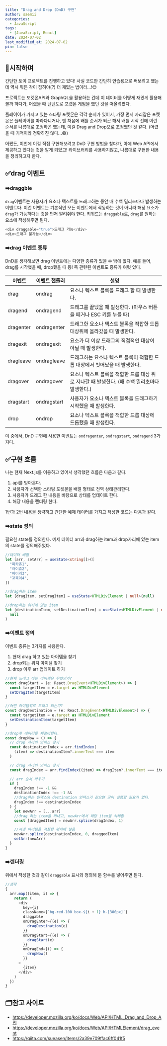```yaml
---
title: "Drag and Drop (DnD) 구현"
author: saemii
categories:
  - JavaScript
tags:
  - [JavaScript, React]
date: 2024-07-02
last_modified_at: 2024-07-02
pin: false
---
```


## 📌시작하며

간단한 토이 프로젝트를 진행하고 있다! 사실 코드만 간단히 연습용으로 써보려고 했는데 역시 뭐든 각이 잡혀야(?) 더 재밌는 법이라...!😌

프로젝트는 포켓몬API와 GraphQL을 활용하는 건데 이 데이터를 어떻게 재밌게 활용해볼까 하다가, 어렸을 때 닌텐도로 포켓몬 게임을 했던 것을 떠올려봤다.

플레이어가 가지고 있는 스타팅 포켓몬은 각각 순서가 있어서, 가장 먼저 자리잡은 포켓몬은 플레이어를 따라다니거나, 맨 처음에 배틀 순서가 되곤 해서 배틀 시작 전에 이런 순서를 나름대로 조정하곤 했는데, 이걸 Drag and Drop으로 조정했던 것 같다. (어렸을 때 기억이라 정확하진 않다...😅)

어쨌든, 이번에 이걸 직접 구현해보려고 DnD 구현 방법을 찾다가, 아예 Web API에서 제공하고 있다는 것을 알게 되었고! 라이브러리를 사용하지않고, 나름대로 구현한 내용을 정리하고자 한다.

## ✅drag 이벤트

### ➡️draggble

`drag`이벤트는 사용자가 요소나 텍스트를 드래그하는 동안 매 수백 밀리초마다 발생하는 이벤트다. 이런 이벤트는 기본적인 모든 이벤트에서 작동하는 것이 아니라 해당 요소가 `drag`가 가능하다는 것을 먼저 알려줘야 한다.
키워드는 `draggable`로, `drag`를 원하는 요소에 작성해주면 된다.

```javascript
<div draggable="true">드래그 가능</div>
<div>드래그 불가능</div>
```

### ➡️drag 이벤트 종류

DnD를 생각해보면 drag 이벤트에는 다양한 종류가 있을 수 밖에 없다. 예를 들어, drag를 시작했을 때, drop했을 때 등!
즉 관련된 이벤트도 종류가 여럿 있다.

| 이벤트    | 이벤트 핸들러 | 설명                                                                                          |
| --------- | ------------- | --------------------------------------------------------------------------------------------- |
| drag      | ondrag        | 요소나 텍스트 블록을 드래그 할 때 발생한다.                                                   |
| dragend   | ondragend     | 드래그를 끝냈을 때 발생한다. (마우스 버튼을 떼거나 ESC 키를 누를 때)                          |
| dragenter | ondragenter   | 드래그한 요소나 텍스트 블록을 적합한 드롭 대상위에 올라갔을 때 발생한다.                      |
| dragexit  | ondragexit    | 요소가 더 이상 드래그의 직접적인 대상이 아닐 때 발생한다.                                     |
| dragleave | ondragleave   | 드래그하는 요소나 텍스트 블록이 적합한 드롭 대상에서 벗어났을 때 발생한다.                    |
| dragover  | ondragover    | 요소나 텍스트 블록을 적합한 드롭 대상 위로 지나갈 때 발생한다. (매 수백 밀리초마다 발생한다.) |
| dragstart | ondragstart   | 사용자가 요소나 텍스트 블록을 드래그하기 시작했을 때 발생한다.                                |
| drop      | ondrop        | 요소나 텍스트 블록을 적합한 드롭 대상에 드롭했을 때 발생한다.                                 |

이 중에서, DnD 구현에 사용한 이벤트는 `ondragenter`, `ondragstart`, `ondragend` 3가지다.

## ✅구현 흐름

나는 현재 Next.js를 이용하고 있어서 생각했던 흐름은 다음과 같다.

1. api를 받아온다.
2. 사용자가 선택한 스타팅 포켓몬을 배열 형태로 전역 상태관리한다.
3. 사용자가 드래그 한 내용을 바탕으로 상태를 업데이트 한다.
4. 해당 내용을 렌더링 한다.

1번과 2번 내용을 생략하고 간단한 예제 데이터를 가지고 작성한 코드는 다음과 같다.

### ➡️state 정의

필요한 state를 정의한다. 예제 데이터 arr과 drag하는 item과 drop자리에 있는 item의 state를 정의해주었다.

```typescript
//데이터 배열
let [arr, setArr] = useState<string[]>([
  "피카츄1",
  "라이츄2",
  "파이리3",
  "꼬북이4",
])

//drag하는 item
let [dragItem, setDragItem] = useState<HTMLDivElement | null>(null)

//drop하는 위치에 있는 item
let [destinationItem, setDestinationItem] = useState<HTMLDivElement | null>(
  null
)
```

### ➡️이벤트 정의

이벤트 종류는 3가지를 사용한다.

1. 현재 drag 하고 있는 아이템을 찾기
2. drop되는 위치 아이템 찾기
3. drop 이후 arr 업데이트 하기

```typescript
//현재 드래그 하는 아이템은 무엇인가?
const dragStart = (e: React.DragEvent<HTMLDivElement>) => {
  const targetItem = e.target as HTMLDivElement
  setDragItem(targetItem)
}

//어떤 아이템위로 드래그 되는가?
const dragDestination = (e: React.DragEvent<HTMLDivElement>) => {
  const targetItem = e.target as HTMLDivElement
  setDestinationItem(targetItem)
}

//drop후 데이터를 재정비한다.
const dropNow = () => {
  // drop 자리의 인덱스 찾기
  const destinationIndex = arr.findIndex(
    (item) => destinationItem?.innerText === item
  )

  // drag 자리의 인덱스 찾기
  const dragIndex = arr.findIndex((item) => dragItem?.innerText === item)

  // arr 순서 바꾸기
  if (
    dragIndex !== -1 &&
    destinationIndex !== -1 &&
    //drag하는 인덱스와 destination 인덱스가 같으면 굳이 실행할 필요가 없다.
    dragIndex !== destinationIndex
  ) {
    let newArr = [...arr]
    //drag 하는 item을 꺼내고, newArr에서 해당 item을 삭제함
    const [draggedItem] = newArr.splice(dragIndex, 1)

    //꺼낸 아이템을 적절한 위치에 넣음
    newArr.splice(destinationIndex, 0, draggedItem)
    setArr(newArr)
  }
}
```

### ➡️렌더링

위에서 작성한 것과 같이 `draggable` 표시와 정의해 둔 함수를 넣어주면 된다.

```typescript
//생략
{
  arr.map((item, i) => {
    return (
      <div
        key={i}
        className={`bg-red-100 box-${i + 1} h-[300px]`}
        draggable
        onDragEnter={(e) => {
          dragDestination(e)
        }}
        onDragStart={(e) => {
          dragStart(e)
        }}
        onDragEnd={() => {
          dropNow()
        }}
      >
        {item}
      </div>
    )
  })
}
```

## 🗂️참고 사이트

- <https://developer.mozilla.org/ko/docs/Web/API/HTML_Drag_and_Drop_API>
- <https://developer.mozilla.org/ko/docs/Web/API/HTMLElement/drag_event>
- <https://qiita.com/sueasen/items/2a39e709ffac6ff041f5>

